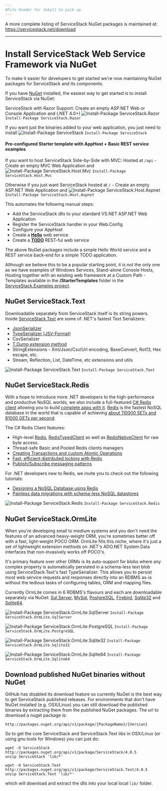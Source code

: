 ```yaml
---
#File header for Jekyll to pick up 
---
```

A more complete listing of ServiceStack NuGet packages is maintained at: https://servicestack.net/download

-----

# Install ServiceStack Web Service Framework via NuGet

To make it easier for developers to get started we're now maintaining NuGet packages for ServiceStack and its components.

If you have [NuGet](http://nuget.org) installed, the easiest way to get started is to install ServiceStack via NuGet:

ServiceStack with Razor Support: Create an empty ASP.NET Web or Console Application and (.NET 4.0+)
![Install-Package ServiceStack.Razor](http://mono.servicestack.net/img/nuget-servicestack.razor.png)
`Install-Package ServiceStack.Razor`

If you want just the binaries added to your web application, you just need to install
![Install-Package ServiceStack](http://mono.servicestack.net/img/nuget-servicestack.png)
`Install-Package ServiceStack`

#### Pre-configured Starter template with AppHost + Basic REST service examples

If you want to host ServiceStack Side-by-Side with MVC: Hosted at `/api` - Create an empty MVC Web Application and
![Install-Package ServiceStack.Host.Mvc](http://mono.servicestack.net/img/nuget-servicestack.host.mvc.png)
`Install-Package ServiceStack.Host.Mvc`

Otherwise if you just want ServiceStack hosted at `/` - Create an empty ASP.NET Web Application and
![Install-Package ServiceStack.Host.Aspnet](http://mono.servicestack.net/img/nuget-servicestack.host.aspnet.png)
`Install-Package ServiceStack.Host.Aspnet`

This automates the following manual steps: 

* Add the ServiceStack dlls to your standard VS.NET ASP.NET Web Application 
* Register the ServiceStack handler in your Web.Config
* Configure your AppHost 
* Create a **[Hello](http://mono.servicestack.net/ServiceStack.Hello/)** web service
* Create a **[TODO](http://mono.servicestack.net/Backbone.Todos/)** REST-ful web service

The above NuGet packages include a simple Hello World service and a REST service back-end for a simple TODO application. 

Although we believe this to be a popular starting point, it is not the only one as we have examples of Windows Services, Stand-alone Console Hosts, Hosting together with an existing web framework at a Custom Path - Templates available in the **/StarterTemplates** folder in the [ServiceStack.Examples project](https://github.com/ServiceStack/ServiceStack.Examples/tree/master/src/StarterTemplates).

## NuGet ServiceStack.Text

Downloadable separately from ServiceStack itself is its string powers. Inside [ServiceStack.Text](https://github.com/ServiceStack/ServiceStack.Text) are some of .NET's fastest Text Serializers:

* [JsonSerializer](http://mono.servicestack.net/mythz_blog/?p=344)
* [TypeSerializer (JSV-Format)](https://github.com/ServiceStack/ServiceStack.Text/wiki/JSV-Format)
* CsvSerializer
* [T.Dump extension method](http://mono.servicestack.net/mythz_blog/?p=202)
* StringExtensions - Xml/Json/Csv/Url encoding, BaseConvert, Rot13, Hex escape, etc.
* Stream, Reflection, List, DateTime, etc extensions and utils

![Install-Package ServiceStack.Text](http://mono.servicestack.net/img/nuget-servicestack.text.png)
`Install-Package ServiceStack.Text`

## NuGet ServiceStack.Redis

With a hope to introduce more .NET developers to the high-performance and productive NoSQL worlds, we also include a full-featured [C# Redis client](https://github.com/ServiceStack/ServiceStack.Redis) allowing you to build [complete apps with it](http://mono.servicestack.net/RedisStackOverflow/). [Redis](http://redis.io/) is the fastest NoSQL database in the world that is capable of achieving [about 110000 SETs and 81000 GETs per second](http://redis.io/topics/benchmarks).

The C# Redis Client features:

* High-level [Redis](https://github.com/ServiceStack/ServiceStack.Redis/wiki/IRedisClient), [RedisTypedClient](https://github.com/ServiceStack/ServiceStack.Redis/wiki/IRedisTypedClient) as well as [RedisNativeClient](https://github.com/ServiceStack/ServiceStack.Redis/wiki/IRedisNativeClient) for raw byte access.
* Thread-safe Basic and Pooled Redis clients managers
* [Creating Transactions and custom Atomic Operations](https://github.com/ServiceStack/ServiceStack.Redis/wiki/RedisTransactions)
* [Fast, efficient distributed locking with Redis](https://github.com/ServiceStack/ServiceStack.Redis/wiki/RedisLocks)
* [Publish/Subscribe messaging patterns](https://github.com/ServiceStack/ServiceStack.Redis/wiki/RedisPubSub)

For .NET developers new to Redis, we invite you to check out the following tutorials:

* [Designing a NoSQL Database using Redis](https://github.com/ServiceStack/ServiceStack.Redis/wiki/DesigningNoSqlDatabase)
* [Painless data migrations with schema-less NoSQL datastores](https://github.com/ServiceStack/ServiceStack.Redis/wiki/MigrationsUsingSchemalessNoSql)

![Install-Package ServiceStack.Redis](http://mono.servicestack.net/img/nuget-servicestack.redis.png)
`Install-Package ServiceStack.Redis`

## NuGet ServiceStack.OrmLite

When you're developing small to medium systems and you don't need the features of an advanced heavy-weight ORM, you're sometimes better off with a fast, light-weight POCO ORM. OrmLite fills this niche, where it's just a set of lightweight extension methods on .NET's ADO.NET System.Data interfaces that non-invasively works off POCO's. 

It's primary feature over other ORMs is its auto-support for blobs where any complex property is automatically persisted in a schema-less text blob using ServiceStack.Text's fast TypeSerializer. This allows you to persist most web service requests and responses directly into an RDBMS as-is without the tedious tasks of configuring tables, ORM and mapping files.

Currently OrmLite comes in 6 RDBMS's flavours and each are downloadable separately via NuGet:
[Sql Server](http://nuget.org/List/Packages/ServiceStack.OrmLite.SqlServer), [MySql](http://nuget.org/List/Packages/ServiceStack.OrmLite.MySql), [PostgreSQL](http://nuget.org/List/Packages/ServiceStack.OrmLite.PostgreSQL), [Firebird](http://nuget.org/List/Packages/ServiceStack.OrmLite.Firebird), [Sqlite32](http://nuget.org/List/Packages/ServiceStack.OrmLite.Sqlite32) and [Sqlite64](http://nuget.org/List/Packages/ServiceStack.OrmLite.Sqlite64).

![Install-Package ServiceStack.OrmLite.SqlServer](http://mono.servicestack.net/img/nuget-servicestack.ormlite.sqlserver.png)
`Install-Package ServiceStack.OrmLite.SqlServer`

![Install-Package ServiceStack.OrmLite.PostgreSQL](http://dl.dropbox.com/u/7024475/nuget-servicestack.ormlite.postgresql.png)
`Install-Package ServiceStack.OrmLite.PostgreSQL`

![Install-Package ServiceStack.OrmLite.Sqlite32](http://mono.servicestack.net/img/nuget-servicestack.ormlite.sqlite32.png)
`Install-Package ServiceStack.OrmLite.Sqlite32`

![Install-Package ServiceStack.OrmLite.Sqlite64](http://mono.servicestack.net/img/nuget-servicestack.ormlite.sqlite64.png)
`Install-Package ServiceStack.OrmLite.Sqlite64`

## Download published NuGet binaries without NuGet

GitHub has disabled its download feature so currently NuGet is the best way to get ServiceStack published releases.
For environments that don't have NuGet installed (e.g. OSX/Linux) you can still download the published binaries by 
extracting them from the published NuGet packages. The url to download a nuget package is: 

    http://packages.nuget.org/api/v1/package/{PackageName}/{Version}
    
 So to get the core ServiceStack and ServiceStack.Text libs in OSX/Linux (or using gnu tools for Windows) you can just do:

    wget -O ServiceStack http://packages.nuget.org/api/v1/package/ServiceStack/4.0.5
    unzip ServiceStack 'lib/*'
    
    wget -O ServiceStack.Text http://packages.nuget.org/api/v1/package/ServiceStack.Text/4.0.5
    unzip ServiceStack.Text 'lib/*'

which will download and extract the dlls into your local local `lib/` folder.